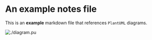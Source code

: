 # An example notes file

This is an **example** markdown file that references `PlantUML` diagrams.

![./diagram.pu](./diagram.png)